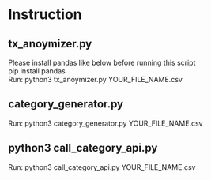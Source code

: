 # Instruction

## tx_anoymizer.py
Please install pandas like below before running this script  
pip install pandas  
Run: python3 tx_anoymizer.py YOUR_FILE_NAME.csv

## category_generator.py
Run: python3 category_generator.py YOUR_FILE_NAME.csv

##  python3 call_category_api.py
Run: python3 call_category_api.py YOUR_FILE_NAME.csv
